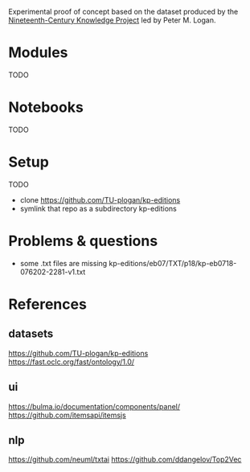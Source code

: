 Experimental proof of concept based on the dataset produced by the [Nineteenth-Century Knowledge Project](https://tu-plogan.github.io/source/c_about.html) led by Peter M. Logan.

# Modules

TODO

# Notebooks

TODO

# Setup

TODO

* clone https://github.com/TU-plogan/kp-editions
* symlink that repo as a subdirectory kp-editions

# Problems & questions

* some .txt files are missing kp-editions/eb07/TXT/p18/kp-eb0718-076202-2281-v1.txt

# References

## datasets

https://github.com/TU-plogan/kp-editions
https://fast.oclc.org/fast/ontology/1.0/

## ui

https://bulma.io/documentation/components/panel/
https://github.com/itemsapi/itemsjs

## nlp

https://github.com/neuml/txtai
https://github.com/ddangelov/Top2Vec

